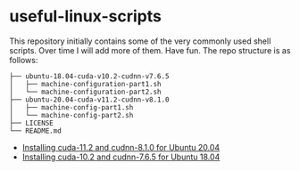 # useful-linux-scripts
This repository initially contains some of the very commonly used shell scripts. Over time I will add more of them. Have fun.
The repo structure is as follows:
```
├── ubuntu-18.04-cuda-v10.2-cudnn-v7.6.5
│   ├── machine-configuration-part1.sh
│   └── machine-configuration-part2.sh
├── ubuntu-20.04-cuda-v11.2-cudnn-v8.1.0
│   ├── machine-config-part1.sh
│   └── machine-config-part2.sh
├── LICENSE
└── README.md
```

* [Installing cuda-11.2 and cudnn-8.1.0 for Ubuntu 20.04](./useful-linux-scripts/ubuntu-20.04-cuda-v11.2-cudnn-v8.1.0/)
* [Installing cuda-10.2 and cudnn-7.6.5 for Ubuntu 18.04](./useful-linux-scripts/ubuntu-18.04-cuda-v10.2-cudnn-v7.6.5/)
